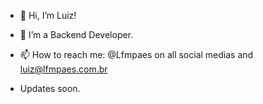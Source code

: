 - 👋 Hi, I’m Luiz!

- 🌱 I’m a Backend Developer.
- 📫 How to reach me: @Lfmpaes on all social medias and luiz@lfmpaes.com.br

- Updates soon.

<!---
Lfmpaes/Lfmpaes is a ✨ special ✨ repository because its `README.md` (this file) appears on your GitHub profile.
You can click the Preview link to take a look at your changes.
--->
